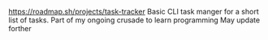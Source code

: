 https://roadmap.sh/projects/task-tracker
Basic CLI task manger for a short list of tasks. 
Part of my ongoing crusade to learn programming
May update forther



